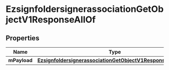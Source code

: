 

# EzsignfoldersignerassociationGetObjectV1ResponseAllOf


## Properties

Name | Type | Description | Notes
------------ | ------------- | ------------- | -------------
**mPayload** | [**EzsignfoldersignerassociationGetObjectV1ResponseMPayload**](EzsignfoldersignerassociationGetObjectV1ResponseMPayload.md) |  | 



